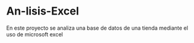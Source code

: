 # An-lisis-Excel
En este proyecto se analiza una base de datos de una tienda mediante el uso de microsoft excel
